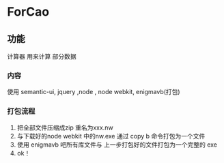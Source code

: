 # ForCao	
## 功能
计算器 用来计算 部分数据		
### 内容
使用 semantic-ui, jquery ,node , node webkit, enigmavb(打包)
### 打包流程
1. 把全部文件压缩成zip 重名为xxx.nw
2. 与下载好的node webkit 中的nw.exe 通过 copy b 命令打包为一个文件
3. 使用 enigmavb 吧所有库文件与 上一步打包好的文件打包为一个完整的 exe 
4. ok！

